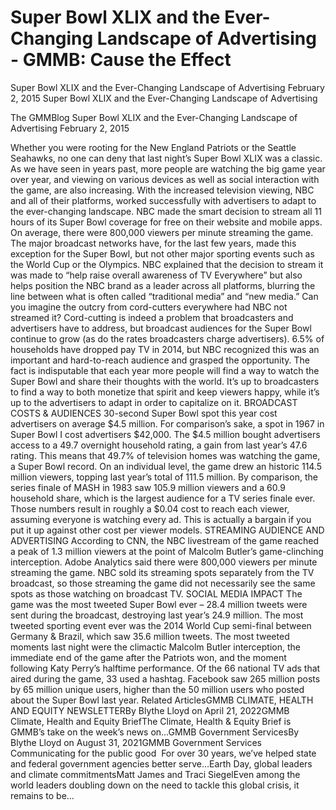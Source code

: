 # Super Bowl XLIX and the Ever-Changing Landscape of Advertising - GMMB: Cause the Effect


Super Bowl XLIX and the Ever-Changing Landscape of Advertising
February 2, 2015
Super Bowl XLIX and the Ever-Changing Landscape of Advertising
 
The GMMBlog
 Super Bowl XLIX and the Ever-Changing Landscape of Advertising
February 2, 2015
 
Whether you were rooting for the New England Patriots or the Seattle Seahawks, no one can deny that last night’s Super Bowl XLIX was a classic. As we have seen in years past, more people are watching the big game year over year, and viewing on various devices as well as social interaction with the game, are also increasing. With the increased television viewing, NBC and all of their platforms, worked successfully with advertisers to adapt to the ever-changing landscape.
NBC made the smart decision to stream all 11 hours of its Super Bowl coverage for free on their website and mobile apps. On average, there were 800,000 viewers per minute streaming the game. The major broadcast networks have, for the last few years, made this exception for the Super Bowl, but not other major sporting events such as the World Cup or the Olympics. NBC explained that the decision to stream it was made to “help raise overall awareness of TV Everywhere” but also helps position the NBC brand as a leader across all platforms, blurring the line between what is often called “traditional media” and “new media.” Can you imagine the outcry from cord-cutters everywhere had NBC not streamed it? Cord-cutting is indeed a problem that broadcasters and advertisers have to address, but broadcast audiences for the Super Bowl continue to grow (as do the rates broadcasters charge advertisers). 6.5% of households have dropped pay TV in 2014, but NBC recognized this was an important and hard-to-reach audience and grasped the opportunity.
The fact is indisputable that each year more people will find a way to watch the Super Bowl and share their thoughts with the world. It’s up to broadcasters to find a way to both monetize that spirit and keep viewers happy, while it’s up to the advertisers to adapt in order to capitalize on it.
BROADCAST COSTS & AUDIENCES
30-second Super Bowl spot this year cost advertisers on average $4.5 million. For comparison’s sake, a spot in 1967 in Super Bowl I cost advertisers $42,000. The $4.5 million bought advertisers access to a 49.7 overnight household rating, a gain from last year’s 47.6 rating. This means that 49.7% of television homes was watching the game, a Super Bowl record.
On an individual level, the game drew an historic 114.5 million viewers, topping last year’s total of 111.5 million. By comparison, the series finale of MASH in 1983 saw 105.9 million viewers and a 60.9 household share, which is the largest audience for a TV series finale ever. Those numbers result in roughly a $0.04 cost to reach each viewer, assuming everyone is watching every ad. This is actually a bargain if you put it up against other cost per viewer models.
STREAMING AUDIENCE AND ADVERTISING
According to CNN, the NBC livestream of the game reached a peak of 1.3 million viewers at the point of Malcolm Butler’s game-clinching interception. Adobe Analytics said there were 800,000 viewers per minute streaming the game. NBC sold its streaming spots separately from the TV broadcast, so those streaming the game did not necessarily see the same spots as those watching on broadcast TV.
SOCIAL MEDIA IMPACT
The game was the most tweeted Super Bowl ever – 28.4 million tweets were sent during the broadcast, destroying last year’s 24.9 million. The most tweeted sporting event ever was the 2014 World Cup semi-final between Germany & Brazil, which saw 35.6 million tweets. The most tweeted moments last night were the climactic Malcolm Butler interception, the immediate end of the game after the Patriots won, and the moment following Katy Perry’s halftime performance.
Of the 66 national TV ads that aired during the game, 33 used a hashtag. Facebook saw 265 million posts by 65 million unique users, higher than the 50 million users who posted about the Super Bowl last year.
Related ArticlesGMMB CLIMATE, HEALTH AND EQUITY NEWSLETTERBy Blythe Lloyd on April 21, 2022GMMB Climate, Health and Equity BriefThe Climate, Health & Equity Brief is GMMB’s take on the week’s news on…GMMB Government ServicesBy Blythe Lloyd on August 31, 2021GMMB Government Services 
Communicating for the public good
 For over 30 years, we’ve helped state and federal government agencies better serve…Earth Day, global leaders and climate commitmentsMatt James and Traci SiegelEven among the world leaders doubling down on the need to tackle this global crisis, it remains to be…
